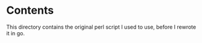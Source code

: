 # Contents

This directory contains the original perl script I used to use, before I
rewrote it in go.
